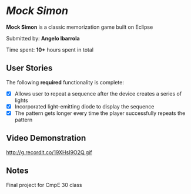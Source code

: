 # *Mock Simon*

**Mock Simon** is a classic memorization game built on Eclipse

Submitted by: **Angelo Ibarrola**

Time spent: **10+** hours spent in total

## User Stories

The following **required** functionality is complete:

* [X] Allows user to repeat a sequence after the device creates a series of lights 
* [X] Incorporated light-emitting diode to display the sequence 
* [X] The pattern gets longer every time the player successfully repeats the pattern

## Video Demonstration
http://g.recordit.co/19XHsI9O2Q.gif

## Notes
Final project for CmpE 30 class 
